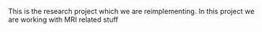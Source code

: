 This is the research project which we are reimplementing. In this project we are working with MRI related stuff